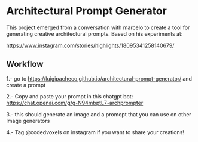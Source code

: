 # Architectural Prompt Generator

This project emerged from a conversation with marcelo to create a tool for generating creative architectural prompts. Based on his experiments at: 

https://www.instagram.com/stories/highlights/18095341258140679/

## Workflow

1.- go to  https://luigipacheco.github.io/architectural-prompt-generator/ and create a prompt

2.- Copy and paste your prompt in this chatgpt bot: 
https://chat.openai.com/g/g-N94mbptL7-archprompter

3.- this should generate an image and a promopt that you can use on other Image generators

4.- Tag @codedvoxels on instagram if you want to share your creations!

